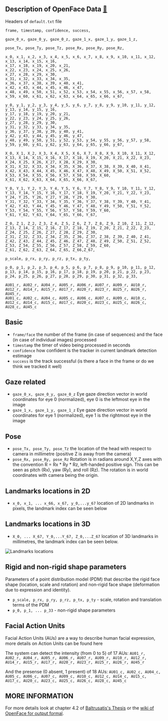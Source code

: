 Description of OpenFace Data [:link:](https://github.com/TadasBaltrusaitis/OpenFace/wiki)
---

Headers of `default.txt` file


```
frame, timestamp, confidence, success, 

gaze_0_x, gaze_0_y, gaze_0_z, gaze_1_x, gaze_1_y, gaze_1_z, 

pose_Tx, pose_Ty, pose_Tz, pose_Rx, pose_Ry, pose_Rz, 

x_0, x_1, x_2, x_3, x_4, x_5, x_6, x_7, x_8, x_9, x_10, x_11, x_12, x_13, x_14, x_15, x_16, 
x_17, x_18, x_19, x_20, x_21, 
x_22, x_23, x_24, x_25, x_26, 
x_27, x_28, x_29, x_30, 
x_31, x_32, x_33, x_34, x_35, 
x_36, x_37, x_38, x_39, x_40, x_41, 
x_42, x_43, x_44, x_45, x_46, x_47, 
x_48, x_49, x_50, x_51, x_52, x_53, x_54, x_55, x_56, x_57, x_58, x_59, x_60, x_61, x_62, x_63, x_64, x_65, x_66, x_67, 

y_0, y_1, y_2, y_3, y_4, y_5, y_6, y_7, y_8, y_9, y_10, y_11, y_12, y_13, y_14, y_15, y_16, 
y_17, y_18, y_19, y_20, y_21, 
y_22, y_23, y_24, y_25, y_26, 
y_27, y_28, y_29, y_30, 
y_31, y_32, y_33, y_34, y_35, 
y_36, y_37, y_38, y_39, y_40, y_41, 
y_42, y_43, y_44, y_45, y_46, y_47, 
y_48, y_49, y_50, y_51, y_52, y_53, y_54, y_55, y_56, y_57, y_58, y_59, y_60, y_61, y_62, y_63, y_64, y_65, y_66, y_67, 

X_0, X_1, X_2, X_3, X_4, X_5, X_6, X_7, X_8, X_9, X_10, X_11, X_12, X_13, X_14, X_15, X_16, X_17, X_18, X_19, X_20, X_21, X_22, X_23, X_24, X_25, X_26, X_27, X_28, X_29, X_30, 
X_31, X_32, X_33, X_34, X_35, X_36, X_37, X_38, X_39, X_40, X_41, X_42, X_43, X_44, X_45, X_46, X_47, X_48, X_49, X_50, X_51, X_52, X_53, X_54, X_55, X_56, X_57, X_58, X_59, X_60, 
X_61, X_62, X_63, X_64, X_65, X_66, X_67, 

Y_0, Y_1, Y_2, Y_3, Y_4, Y_5, Y_6, Y_7, Y_8, Y_9, Y_10, Y_11, Y_12, Y_13, Y_14, Y_15, Y_16, Y_17, Y_18, Y_19, Y_20, Y_21, Y_22, Y_23, Y_24, Y_25, Y_26, Y_27, Y_28, Y_29, Y_30, 
Y_31, Y_32, Y_33, Y_34, Y_35, Y_36, Y_37, Y_38, Y_39, Y_40, Y_41, Y_42, Y_43, Y_44, Y_45, Y_46, Y_47, Y_48, Y_49, Y_50, Y_51, Y_52, Y_53, Y_54, Y_55, Y_56, Y_57, Y_58, Y_59, Y_60, 
Y_61, Y_62, Y_63, Y_64, Y_65, Y_66, Y_67, 

Z_0, Z_1, Z_2, Z_3, Z_4, Z_5, Z_6, Z_7, Z_8, Z_9, Z_10, Z_11, Z_12, Z_13, Z_14, Z_15, Z_16, Z_17, Z_18, Z_19, Z_20, Z_21, Z_22, Z_23, Z_24, Z_25, Z_26, Z_27, Z_28, Z_29, Z_30, 
Z_31, Z_32, Z_33, Z_34, Z_35, Z_36, Z_37, Z_38, Z_39, Z_40, Z_41, Z_42, Z_43, Z_44, Z_45, Z_46, Z_47, Z_48, Z_49, Z_50, Z_51, Z_52, Z_53, Z_54, Z_55, Z_56, Z_57, Z_58, Z_59, Z_60, 
Z_61, Z_62, Z_63, Z_64, Z_65, Z_66,Z_67, 

p_scale, p_rx, p_ry, p_rz, p_tx, p_ty, 

p_0, p_1, p_2, p_3, p_4, p_5, p_6, p_7, p_8, p_9, p_10, p_11, p_12, p_13, p_14, p_15, p_16, p_17, p_18, p_19, p_20, p_21, p_22, p_23, p_24, p_25, p_26, p_27, p_28, p_29, p_30, p_31, p_32, p_33, 

AU01_r, AU02_r, AU04_r, AU05_r, AU06_r, AU07_r, AU09_r, AU10_r, AU12_r, AU14_r, AU15_r, AU17_r, AU20_r, AU23_r, AU25_r, AU26_r, AU45_r, 
AU01_c, AU02_c, AU04_c, AU05_c, AU06_c, AU07_c, AU09_c, AU10_c, AU12_c, AU14_c, AU15_c, AU17_c, AU20_c, AU23_c, AU25_c, AU26_c, AU28_c, AU45_c

```


## Basic

* `frame/face` the number of the frame (in case of sequences) and the face (in case of individual images) processed
* `timestamp` the timer of video being processed in seconds
* `confidence` how confident is the tracker in current landmark detection estimage
* `success` is the track successful (is there a face in the frame or do we think we tracked it well)



## Gaze related

* `gaze_0_x, gaze_0_y, gaze_0_z` Eye gaze direction vector in world coordinates for eye 0 (normalized), eye 0 is the leftmost eye in the image
* `gaze_1_x, gaze_1_y, gaze_1_z` Eye gaze direction vector in world coordinates for eye 1 (normalized), eye 1 is the rightmost eye in the image


## Pose

* `pose_Tx, pose_Ty, pose_Tz` the location of the head with respect to camera in millimetre (positive Z is away from the camera)
* `pose_Rx, pose_Ry, pose_Rz` Rotation is in radians around X,Y,Z axes with the convention R = Rx * Ry * Rz, left-handed positive sign. 
This can be seen as pitch (Rx), yaw (Ry), and roll (Rz). The rotation is in world coordinates with camera being the origin.


## Landmarks locations in 2D

* `x_0, x_1, ... x_66, x_67, y_0,...y_67` location of 2D landmarks in pixels, the landmark index can be seen below

## Landmarks locations in 3D

* `X_0, ... X_67, Y_0,...Y_67, Z_0,...Z_67` location of 3D landmarks in millimetres, the landmark index can be seen below.

![Landmarks locations](https://github.com/TadasBaltrusaitis/OpenFace/raw/master/imgs/landmark_scheme_68.png)




## Rigid and non-rigid shape parameters

Parameters of a point distribution model (PDM) that describe the rigid face shape (location, scale and rotation) 
and non-rigid face shape (deformation due to expression and identity). 

* `p_scale, p_rx, p_ry, p_rz, p_tx, p_ty` - scale, rotation and translation terms of the PDM
* `p_0, p_1, ... p_33` - non-rigid shape parameters


## Facial Action Units

Facial Action Units (AUs) are a way to describe human facial expression, 
more details on Action Units can be found here

The system can detect the intensity (from 0 to 5) of 17 AUs:
`AU01_r, AU02_r, AU04_r, AU05_r, AU06_r, AU07_r, AU09_r, AU10_r, AU12_r, AU14_r, AU15_r, AU17_r, AU20_r, AU23_r, AU25_r, AU26_r, AU45_r`

And the presense (0 absent, 1 present) of 18 AUs:
`AU01_c, AU02_c, AU04_c, AU05_c, AU06_c, AU07_c, AU09_c, AU10_c, AU12_c, AU14_c, AU15_c, AU17_c, AU20_c, AU23_c, AU25_c, AU26_c, AU28_c, AU45_c`








## MORE INFORMATION 

For more details look at chapter 4.2 of [Baltrusatis's Thesis](https://www.cl.cam.ac.uk/~tb346/pub/thesis/phd_thesis.pdf) or the 
[wiki of OpenFace for output formal](https://github.com/TadasBaltrusaitis/OpenFace/wiki/Output-Format).







